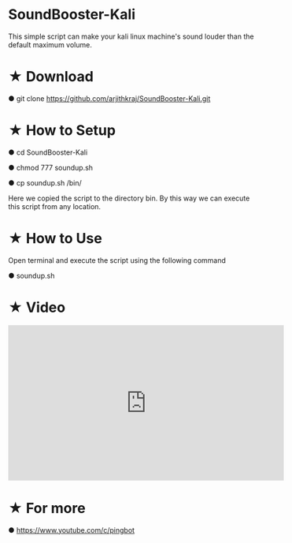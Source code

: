 # SoundBooster-Kali
This simple script can make your kali linux machine's sound louder than the default maximum volume.

# ★ Download

● git clone https://github.com/arjithkraj/SoundBooster-Kali.git

# ★ How to Setup

● cd SoundBooster-Kali

● chmod 777 soundup.sh

● cp soundup.sh /bin/

Here we copied the script to the directory bin. By this way we can execute this script from any location.

# ★ How to Use

Open terminal and execute the script using the following command

● soundup.sh

# ★ Video

<iframe width="560" height="315" src="https://www.youtube.com/embed/kv7bfGPqTpg" frameborder="0" allow="autoplay; encrypted-media" allowfullscreen></iframe>

# ★ For more 

● https://www.youtube.com/c/pingbot

